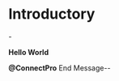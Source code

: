 <div>
<h1>Introductory</h1>
-<p><b>Hello World</p> @ConnectPro</b>
End Message--
</div>
<!---
Lorriferr/Lorriferr is a ✨ special ✨ repository because its `README.md` (this file) appears on your GitHub profile.
You can click the Preview link to take a look at your changes.
--->
